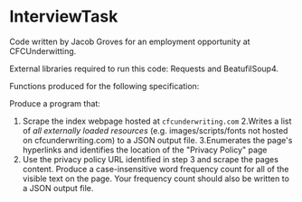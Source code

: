 # InterviewTask
Code written by Jacob Groves for an employment opportunity at CFCUnderwitting.

External libraries required to run this code: Requests and BeatufilSoup4.

Functions produced for the following specification: 

Produce a program that:
1. Scrape the index webpage hosted at `cfcunderwriting.com`
2.Writes a list of *all externally loaded resources* (e.g. images/scripts/fonts not hosted
on cfcunderwriting.com) to a JSON output file.
3.Enumerates the page's hyperlinks and identifies the location of the "Privacy Policy"
page
4. Use the privacy policy URL identified in step 3 and scrape the pages content.
Produce a case-insensitive word frequency count for all of the visible text on the page.
Your frequency count should also be written to a JSON output file.
